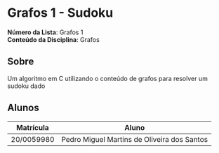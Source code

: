 # Grafos 1 - Sudoku

**Número da Lista**: Grafos 1<br>
**Conteúdo da Disciplina**: Grafos<br>

## Sobre 
Um algoritmo em C utilizando o conteúdo de grafos para resolver um sudoku dado

## Alunos
|Matrícula | Aluno |
| -- | -- |
| 20/0059980  |  Pedro Miguel Martins de Oliveira dos Santos |


